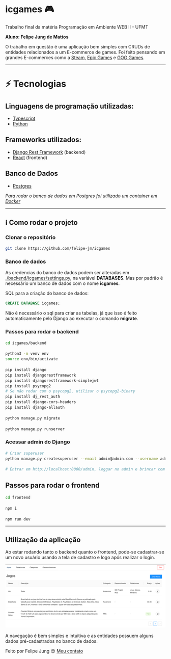# icgames :video_game:

Trabalho final da matéria Programação em Ambiente WEB II - UFMT

**Aluno: Felipe Jung de Mattos**

O trabalho em questão é uma aplicação bem simples com CRUDs de entidades relacionados a um E-commerce de games. Foi feito pensando em grandes E-commerces como a [Steam](https://store.steampowered.com/?l=portuguese), [Epic Games](https://store.epicgames.com/pt-BR/) e [GOG Games](https://www.gog.com).

---

# :zap: Tecnologias

## Linguagens de programação utilizadas:

- [Typescript](https://www.typescriptlang.org)
- [Python](https://www.python.org)

## Frameworks utilizados:

- [Django Rest Framework](https://www.django-rest-framework.org) (backend)
- [React](https://pt-br.reactjs.org) (frontend)

## Banco de Dados

- [Postgres](https://www.postgresql.org)

_Para rodar o banco de dados em Postgres foi utilizado um container em [Docker](https://www.docker.com)_

---

## :information_source: Como rodar o projeto

### Clonar o repositório

```bash
git clone https://github.com/felipe-jm/icgames
```

### Banco de dados

As credencias do banco de dados podem ser alteradas em [./backend/icgames/settings.py](./backend/icgames/settings.py), na variável **DATABASES**. Mas por padrão é necessário um banco de dados com o nome **icgames**.

SQL para a criação do banco de dados:

```sql
CREATE DATABASE icgames;
```

Não é necessário o sql para criar as tabelas, já que isso é feito automaticamente pelo Django ao executar o comando **migrate**.

### Passos para rodar o **backend**

```bash
cd icgames/backend

python3 -m venv env
source env/bin/activate

pip install django
pip install djangorestframework
pip install djangorestframework-simplejwt
pip install psycopg2
# Se não rodar com o psycopg2, utilizar o psycopg2-binary
pip install dj_rest_auth
pip install django-cors-headers
pip install django-allauth

python manage.py migrate

python manage.py runserver
```

### Acessar **admin do Django**

```bash
# Criar superuser
python manage.py createsuperuser --email admin@admin.com --username admin

# Entrar em http://localhost:8000/admin, loggar no admin e brincar com os cruds
```

## Passos para rodar o frontend

```bash
cd frontend

npm i

npm run dev
```

---

## Utilização da aplicação

Ao estar rodando tanto o backend quanto o frontend, pode-se cadastrar-se um novo usuário usando a tela de cadastro e logo após realizar o login.

![Tela inicial do ICGames](./imgs/icgames.png)

A navegação é bem simples e intuitiva e as entidades possuem alguns dados pré-cadastrados no banco de dados.

Feito por Felipe Jung :blush: <a href="https://www.linkedin.com/in/felipe-jung/">Meu contato</a>
